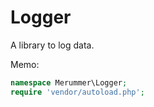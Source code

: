# Logger

A library to log data.

Memo:

```php
namespace Merummer\Logger;
require 'vendor/autoload.php';
```
